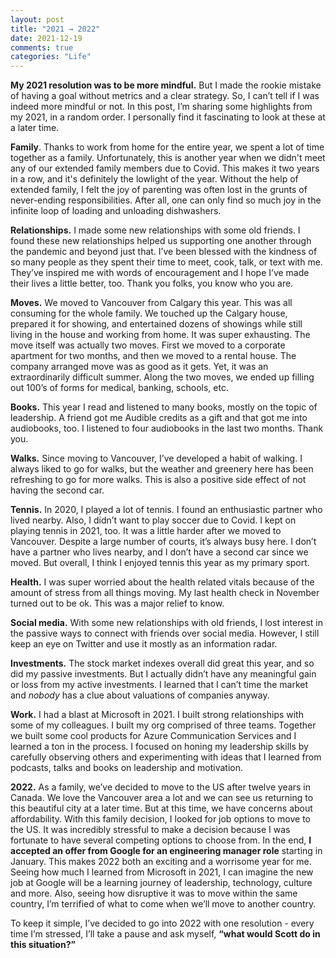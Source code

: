 ```yaml
---
layout: post
title: "2021 → 2022"
date: 2021-12-19
comments: true
categories: "Life"
---
```


**My 2021 resolution was to be more mindful.** But I made the rookie mistake of having a goal without metrics and a clear strategy. So, I can’t tell if I was indeed more mindful or not. In this post, I’m sharing some highlights from my 2021, in a random order. I personally find it fascinating to look at these at a later time.

**Family**. Thanks to work from home for the entire year, we spent a lot of time together as a family. Unfortunately, this is another year when we didn't meet any of our extended family members due to Covid. This makes it two years in a row, and it's definitely the lowlight of the year. Without the help of extended family, I felt the joy of parenting was often lost in the grunts of never-ending responsibilities. After all, one can only find so much joy in the infinite loop of loading and unloading dishwashers.

**Relationships.** I made some new relationships with some old friends. I found these new relationships helped us supporting one another through the pandemic and beyond just that. I’ve been blessed with the kindness of so many people as they spent their time to meet, cook, talk, or text with me. They’ve inspired me with words of encouragement and I hope I’ve made their lives a little better, too. Thank you folks, you know who you are.

**Moves.** We moved to Vancouver from Calgary this year. This was all consuming for the whole family. We touched up the Calgary house, prepared it for showing, and entertained dozens of showings while still living in the house and working from home. It was super exhausting. The move itself was actually two moves. First we moved to a corporate apartment for two months, and then we moved to a rental house. The company arranged move was as good as it gets. Yet, it was an extraordinarily difficult summer. Along the two moves, we ended up filling out 100’s of forms for medical, banking, schools, etc.

**Books.** This year I read and listened to many books, mostly on the topic of leadership. A friend got me Audible credits as a gift and that got me into audiobooks, too. I listened to four audiobooks in the last two months. Thank you.

**Walks.** Since moving to Vancouver, I’ve developed a habit of walking. I always liked to go for walks, but the weather and greenery here has been refreshing to go for more walks. This is also a positive side effect of not having the second car.

**Tennis.** In 2020, I played a lot of tennis. I found an enthusiastic partner who lived nearby. Also, I didn’t want to play soccer due to Covid. I kept on playing tennis in 2021, too. It was a little harder after we moved to Vancouver. Despite a large number of courts, it’s always busy here. I don’t have a partner who lives nearby, and I don’t have a second car since we moved. But overall, I think I enjoyed tennis this year as my primary sport.

**Health.** I was super worried about the health related vitals because of the amount of stress from all things moving. My last health check in November turned out to be ok. This was a major relief to know.

**Social media.** With some new relationships with old friends, I lost interest in the passive ways to connect with friends over social media. However, I still keep an eye on Twitter and use it mostly as an information radar.

**Investments.** The stock market indexes overall did great this year, and so did my passive investments. But I actually didn’t have any meaningful gain or loss from my active investments. I learned that I can’t time the market and _nobody_ has a clue about valuations of companies anyway.

**Work.** I had a blast at Microsoft in 2021. I built strong relationships with some of my colleagues. I built my org comprised of three teams. Together we built some cool products for Azure Communication Services and I learned a ton in the process. I focused on honing my leadership skills by carefully observing others and experimenting with ideas that I learned from podcasts, talks and books on leadership and motivation.

**2022.** As a family, we’ve decided to move to the US after twelve years in Canada. We love the Vancouver area a lot and we can see us returning to this beautiful city at a later time. But at this time, we have concerns about affordability. With this family decision, I looked for job options to move to the US. It was incredibly stressful to make a decision because I was fortunate to have several competing options to choose from. In the end, **I accepted an offer from Google for an engineering manager role** starting in January. This makes 2022 both an exciting and a worrisome year for me. Seeing how much I learned from Microsoft in 2021, I can imagine the new job at Google will be a learning journey of leadership, technology, culture and more. Also, seeing how disruptive it was to move within the same country, I’m terrified of what to come when we’ll move to another country.

To keep it simple, I’ve decided to go into 2022 with one resolution - every time I’m stressed, I’ll take a pause and ask myself, **“what would Scott do in this situation?”**


